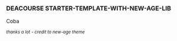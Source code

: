 ### DEACOURSE STARTER-TEMPLATE-WITH-NEW-AGE-LIB

<p>Coba</p>
<small><i>thanks a lot - credit to new-age theme</i></small>
